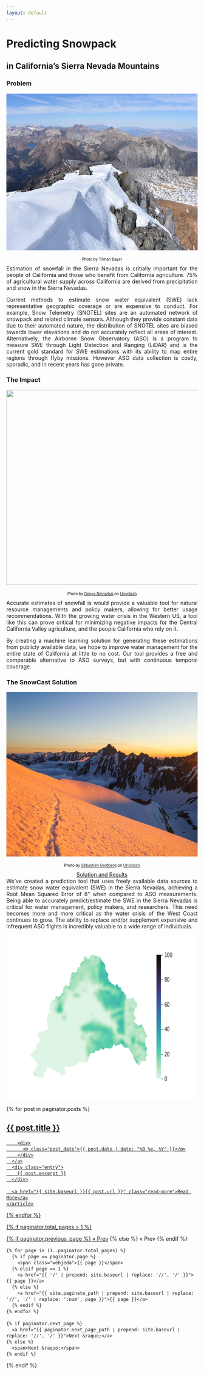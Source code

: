 ```yaml
---
layout: default
---
```


# Predicting Snowpack 
## in California’s Sierra Nevada Mountains


### Problem

<p align="center">
  <img width="768" height="412" src="./images/sierras.png">
</p>
<center><p style="color:black;font-size:10px;">Photo by Tilman Bayer</p></center>

<div align="justify">Estimation of snowfall in the Sierra Nevadas is critially important for the people of California and those who benefit from California agriculture. 75% of agricultural water supply across California are derived from precipitation and snow in the Sierra Nevadas.

Current methods to estimate snow water equivalent (SWE) lack representative geographic coverage or are expensive to conduct. For example, Snow Telemetry (SNOTEL) sites are an automated network of snowpack and related climate sensors. Although they provide constant data due to their automated nature, the distribution of SNOTEL sites are biased towards lower elevations and do not accurately reflect all areas of interest. Alternatively, the Airborne Snow Observatory (ASO) is a program to measure SWE through Light Detection and Ranging (LiDAR) and is the current gold standard for SWE estimations with its ability to map entire regions through flyby missions. However ASO data collection is costly, sporadic, and in recent years has gone private.</div>

### The Impact

<p align="center">
  <img width="768" height="512" src="./images/denys-nevozhai-UNv2lxq8Rmo-unsplash.jpg">
</p>
<center><p style="color:black;font-size:10px;">Photo by <a href="https://unsplash.com/@dnevozhai?utm_source=unsplash&utm_medium=referral&utm_content=creditCopyText">Denys Nevozhai</a> on <a href="https://unsplash.com/s/photos/sierra-nevada?utm_source=unsplash&utm_medium=referral&utm_content=creditCopyText">Unsplash</a></p></center>

<div align="justify">Accurate estimates of snowfall is would provide a valuable tool for natural resource managements and policy makers, allowing for better usage recommendations. With the growing water crisis in the Western US, a tool like this can prove critical for minimizing negative impacts for the Central California Valley agriculture, and the people California who rely on it.

By creating a machine learning solution for generating these estimations from publicly available data, we hope to improve water management for the entire state of California at little to no cost. Our tool provides a free and comparable alternative to ASO surveys, but with continuous temporal coverage.</div>

### The SnowCast Solution

<p align="center">
  <img width="768" height="432" src="./images/sebastien-goldberg-PnWX202t_yg-unsplash.jpg">
</p>
<center><p style="color:black;font-size:10px;">Photo by <a href="https://unsplash.com/@sebastiengoldberg?utm_source=unsplash&utm_medium=referral&utm_content=creditCopyText">Sébastien Goldberg</a> on <a href="https://unsplash.com/s/photos/sierra-nevada?utm_source=unsplash&utm_medium=referral&utm_content=creditCopyText">Unsplash</a></p></center>

<center><a href="https://seiris21.github.io/ucb2022.snowcast/results/">Solution and Results</a></center>

<div align="justify">We’ve created a prediction tool that uses freely available data sources to estimate snow water equivalent (SWE) in the Sierra Nevadas, achieving a Root Mean Squared Error of 8” when compared to ASO measurements. Being able to accurately predict/estimate the SWE in the Sierra Nevadas is critical for water management, policy makers, and researchers. This need becomes more and more critical as the water crisis of the West Coast continues to grow. The ability to replace and/or supplement expensive and infrequent ASO flights is incredibly valuable to a wide range of individuals.</div>

<p align="center">
  <img width="648" height="432" src="./images/SanJoaquin_2022-03-18 00:00:00_smoothed_prediction.png">
</p>

<div class="posts">
  {% for post in paginator.posts %}
    <article class="post">
      <a href="{{ site.baseurl }}{{ post.url }}">
        <h1>{{ post.title }}</h1>

        <div>
          <p class="post_date">{{ post.date | date: "%B %e, %Y" }}</p>
        </div>
      </a>
      <div class="entry">
        {{ post.excerpt }}
      </div>

      <a href="{{ site.baseurl }}{{ post.url }}" class="read-more">Read More</a>
    </article>
  {% endfor %}

  <!-- pagination -->
  {% if paginator.total_pages > 1 %}
  <div class="pagination">
    {% if paginator.previous_page %}
      <a href="{{ paginator.previous_page_path | prepend: site.baseurl | replace: '//', '/' }}">&laquo; Prev</a>
    {% else %}
      <span>&laquo; Prev</span>
    {% endif %}

    {% for page in (1..paginator.total_pages) %}
      {% if page == paginator.page %}
        <span class="webjeda">{{ page }}</span>
      {% elsif page == 1 %}
        <a href="{{ '/' | prepend: site.baseurl | replace: '//', '/' }}">{{ page }}</a>
      {% else %}
        <a href="{{ site.paginate_path | prepend: site.baseurl | replace: '//', '/' | replace: ':num', page }}">{{ page }}</a>
      {% endif %}
    {% endfor %}

    {% if paginator.next_page %}
      <a href="{{ paginator.next_page_path | prepend: site.baseurl | replace: '//', '/' }}">Next &raquo;</a>
    {% else %}
      <span>Next &raquo;</span>
    {% endif %}
  </div>
  {% endif %}
</div>

